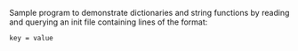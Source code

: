 Sample program to demonstrate dictionaries and string functions by reading and
querying an init file containing lines of the format:

    key = value
